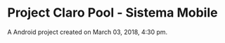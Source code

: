 Project Claro Pool - Sistema Mobile
==================================

A Android project created on March 03, 2018, 4:30 pm.
